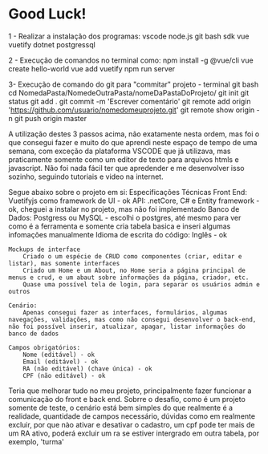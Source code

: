 # Good Luck!

1  - Realizar a instalação dos programas:
    vscode
    node.js
    git bash
    sdk
    vue
    vuetify
    dotnet
    postgressql

2 - Execução de comandos no terminal como:
    npm install -g @vue/cli
    vue create hello-world
    vue add vuetify
    npm run server

3- Execução de comando do git para "commitar" projeto - terminal git bash
    cd NomedaPasta/NomedeOutraPasta/nomeDaPastaDoProjeto/
    git init
    git status
    git add .
    git commit -m 'Escrever comentário'
    git remote add origin 'https://github.com/usuario/nomedomeuprojeto.git'
    git remote show origin -n
    git push origin master

A utilização destes 3 passos acima, não exatamente nesta ordem, mas foi o que consegui fazer e muito do que aprendi neste espaço de tempo de uma semana, com exceção da plataforma VSCODE que já utilizava, mas praticamente somente como um editor de texto para arquivos htmls e javascript. Não foi nada fácil ter que apredender e me desenvolver isso sozinho, seguindo tutoriais e video na internet.

Segue abaixo sobre o projeto em si:
    Especificações Técnicas
        Front End: Vuetifyjs como framework de UI - ok
        API: .netCore, C# e Entity framework - ok, cheguei a instalar no projeto, mas não foi implementado 
        Banco de Dados: Postgress ou MySQL - escolhi o postgres, até mesmo para ver como é a ferramenta e somente cria tabela basica e inseri algumas infomações manualmente
        Idioma de escrita do código: Inglês - ok
    
    Mockups de interface
        Criado o um espécie de CRUD como componentes (criar, editar e listar), mas somente interfaces
        Criado um Home e um About, no Home seria a página principal de menus e crud, e um abaut sobre informações da página, criador, etc.
        Quase uma possível tela de login, para separar os usuários admin e outros

    Cenário:
        Apenas consegui fazer as interfaces, formulários, algumas navegações, validações, mas como não consegui desenvolver o back-end, não foi possível inserir, atualizar, apagar, listar informações do banco de dados

    Campos obrigatórios:
        Nome (editável) - ok
        Email (editável) - ok
        RA (não editável) (chave única) - ok
        CPF (não editável) - ok

Teria que melhorar tudo no meu projeto, principalmente fazer funcionar a comunicação do front e back end.
Sobrre o desafio, como é um projeto somente de teste, o cenário está bem simples do que realmente é a realidade, quantidade de campos necessário, dúvidas como em realmente excluir, por que nào ativar e desativar o cadastro, um cpf pode ter mais de um RA ativo, poderá excluir um ra se estiver intergrado em outra tabela, por exemplo, 'turma'


    



